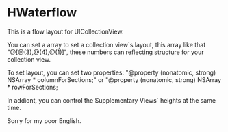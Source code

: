 # HWaterflow

This is a flow layout for UICollectionView.

You can set a array to set a collection view`s layout, this array like that "@[@(3),@(4),@(1)]", these numbers can reflecting structure for your collection view. 

To set layout, you can set two properties:
				"@property (nonatomic, strong) NSArray * columnForSections;"
or
				"@property (nonatomic, strong) NSArray * rowForSections;

In addiont, you can control the Supplementary Views` heights at the same time.
	
Sorry for my poor English.
